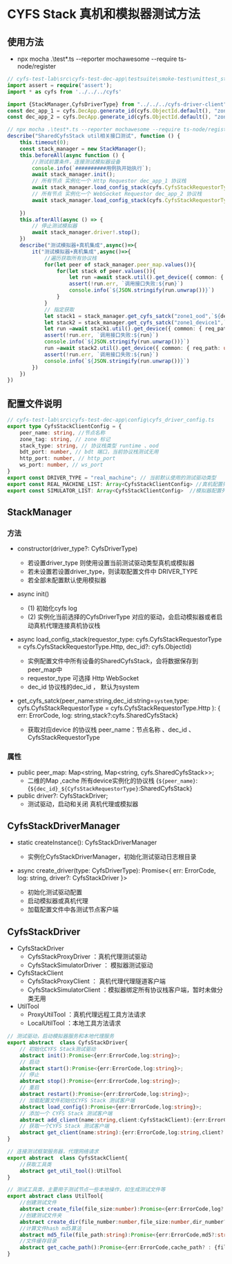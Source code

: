 # CYFS Stack 真机和模拟器测试方法
## 使用方法

+ npx mocha .\test*.ts --reporter mochawesome --require ts-node/register
``` ts
// cyfs-test-lab\src\cyfs-test-dec-app\testsuite\smoke-test\unittest_stack_interface\test_util_testcase.ts
import assert = require('assert');
import * as cyfs from '../../../cyfs'

import {StackManager,CyfsDriverType} from "../../../cyfs-driver-client"
const dec_app_1 = cyfs.DecApp.generate_id(cyfs.ObjectId.default(), "zone1device1decapp")
const dec_app_2 = cyfs.DecApp.generate_id(cyfs.ObjectId.default(), "zone1device2decapp")

// npx mocha .\test*.ts --reporter mochawesome --require ts-node/register
describe("SharedCyfsStack util相关接口测试", function () {
    this.timeout(0);
    const stack_manager = new StackManager();
    this.beforeAll(async function () {
        //测试前置条件，连接测试模拟器设备
        console.info(`##########用例执开始执行`);
        await stack_manager.init();
        // 所有节点 实例化一个 Http Requestor dec_app_1 协议栈
        await stack_manager.load_config_stack(cyfs.CyfsStackRequestorType.Http,dec_app_1);
        // 所有节点 实例化一个 WebSocket Requestor dec_app_2 协议栈
        await stack_manager.load_config_stack(cyfs.CyfsStackRequestorType.WebSocket,dec_app_2);
        
    })
    this.afterAll(async () => {
        // 停止测试模拟器
        await stack_manager.driver!.stop();
    })
    describe("测试模拟器+真机集成",async()=>{
        it("测试模拟器+真机集成",async()=>{
            //遍历获取所有协议栈
            for(let peer of stack_manager.peer_map.values()){
                for(let stack of peer.values()){
                    let run =await stack.util().get_device({ common: { req_path: undefined, dec_id: undefined, target: undefined, flags: 0 } })
                    assert(!run.err, `调用接口失败:${run}`)
                    console.info(`${JSON.stringify(run.unwrap())}`)
                }
            }
            // 指定获取
            let stack1 = stack_manager.get_cyfs_satck("zone1_ood",`${dec_app_1.to_base_58()}_${cyfs.CyfsStackRequestorType.Http}`).stack!;
            let stack2 = stack_manager.get_cyfs_satck("zone1_device1",`${dec_app_2.to_base_58()}_${cyfs.CyfsStackRequestorType.WebSocket}`).stack!;
            let run =await stack1.util().get_device({ common: { req_path: undefined, dec_id: undefined, target: undefined, flags: 0 } })
            assert(!run.err, `调用接口失败:${run}`)
            console.info(`${JSON.stringify(run.unwrap())}`)
            run =await stack2.util().get_device({ common: { req_path: undefined, dec_id: undefined, target: undefined, flags: 0 } })
            assert(!run.err, `调用接口失败:${run}`)
            console.info(`${JSON.stringify(run.unwrap())}`)
        })
    })
})

```
## 配置文件说明
``` ts
// cyfs-test-lab\src\cyfs-test-dec-app\config\cyfs_driver_config.ts
export type CyfsStackClientConfig = {
    peer_name: string, //节点名称
    zone_tag: string, // zone 标记
    stack_type: string, // 协议栈类型 runtime 、ood
    bdt_port: number, // bdt 端口，当前协议栈测试无用
    http_port: number, // http_port
    ws_port: number, // ws_port
}
export const DRIVER_TYPE = "real_machine"; // 当前默认使用的测试驱动类型
export const REAL_MACHINE_LIST: Array<CyfsStackClientConfig> //真机配置列表，支持横向拓展
export const SIMULATOR_LIST: Array<CyfsStackClientConfig>  //模拟器配置列表，支持横向拓展
```

## StackManager

### 方法
+ constructor(driver_type?: CyfsDriverType) 
  + 若设置driver_type 则使用设置当前测试驱动类型真机或模拟器
  + 若未设置若设置driver_type，则读取配置文件中 DRIVER_TYPE
  + 若全部未配置默认使用模拟器

+ async init() 
    + (1) 初始化cyfs log 
    + (2) 实例化当前选择的CyfsDriverType 对应的驱动，会启动模拟器或者启动真机代理连接真机协议栈

+ async load_config_stack(requestor_type: cyfs.CyfsStackRequestorType = cyfs.CyfsStackRequestorType.Http, dec_id?: cyfs.ObjectId)
    + 实例配置文件中所有设备的SharedCyfsStack，会将数据保存到peer_map中
    + requestor_type 可选择 Http WebSocket 
    + dec_id 协议栈的dec_id ， 默认为system
+ get_cyfs_satck(peer_name:string,dec_id:string=`system`,type: cyfs.CyfsStackRequestorType = cyfs.CyfsStackRequestorType.Http ): { err: ErrorCode, log: string,stack?:cyfs.SharedCyfsStack}
    + 获取对应device 的协议栈 peer_name：节点名称  、dec_id 、CyfsStackRequestorType
### 属性
+  public peer_map: Map<string, Map<string, cyfs.SharedCyfsStack>>;
    + 二维的Map ,cache 所有device实例化的协议栈 {`${peer_name}`:{`${dec_id}_${CyfsStackRequestorType}`:SharedCyfsStack}
+  public driver?: CyfsStackDriver;
    + 测试驱动，启动和关闭 真机代理或模拟器

## CyfsStackDriverManager

+ static createInstance(): CyfsStackDriverManager 
    + 实例化CyfsStackDriverManager，初始化测试驱动日志根目录

+ async create_driver(type: CyfsDriverType): Promise<{ err: ErrorCode, log: string, driver?: CyfsStackDriver }> 
    + 初始化测试驱动配置
    + 启动模拟器或真机代理
    + 加载配置文件中各测试节点客户端

## CyfsStackDriver

+ CyfsStackDriver
    + CyfsStackProxyDriver ：真机代理测试驱动
    + CyfsStackSimulatorDriver ： 模拟器测试驱动
+ CyfsStackClient
    + CyfsStackProxyClient ： 真机代理代理隧道客户端
    + CyfsStackSimulatorClient ：模拟器绑定所有协议栈客户端，暂时未做分类无用
+ UtilTool
    + ProxyUtilTool ：真机代理远程工具方法请求
    + LocalUtilTool ：本地工具方法请求
``` ts
// 测试驱动，启动模拟器服务和本地代理服务
export abstract  class CyfsStackDriver{
    // 初始化CYFS Stack测试驱动
    abstract init():Promise<{err:ErrorCode,log:string}>; 
    // 启动 
    abstract start():Promise<{err:ErrorCode,log:string}>;
    // 停止
    abstract stop():Promise<{err:ErrorCode,log:string}>;
    // 重启
    abstract restart():Promise<{err:ErrorCode,log:string}>;
    // 加载配置文件初始化CYFS Stack 测试客户端
    abstract load_config():Promise<{err:ErrorCode,log:string}>;
    // 添加一个 CYFS Stack 测试客户端
    abstract add_client(name:string,client:CyfsStackClient):{err:ErrorCode,log:string}
    // 获取一个CYFS Stack 测试客户端
    abstract get_client(name:string):{err:ErrorCode,log:string,client?:CyfsStackClient}
}

// 连接测试框架服务器，代理网络请求
export abstract  class CyfsStackClient{
    //获取工具类
    abstract get_util_tool():UtilTool
}

// 测试工具类，主要用于测试节点一些本地操作，如生成测试文件等
export abstract class UtilTool{
    //创建测试文件
    abstract create_file(file_size:number):Promise<{err:ErrorCode,log?:string,file_name?:string,file_path?:string,md5?:string}>;
    //创建测试文件夹
    abstract create_dir(file_number:number,file_size:number,dir_number?:number,deep?:string):Promise<{err:ErrorCode,log?:string,dir_name?:string,dir_path?:string}>;
    //计算文件hash md5算法
    abstract md5_file(file_path:string):Promise<{err:ErrorCode,md5?:string}>;
    //文件缓存目录
    abstract get_cache_path():Promise<{err:ErrorCode,cache_path? : {file_upload:string,file_download:string}}>
}
```